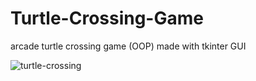 # Turtle-Crossing-Game
arcade turtle crossing game (OOP) made with tkinter GUI

![turtle-crossing](https://github.com/SkilledNoah/Turtle-Crossing-Game/assets/106553532/9a06fa24-cfac-41ce-aae4-27d8b32b1909)
